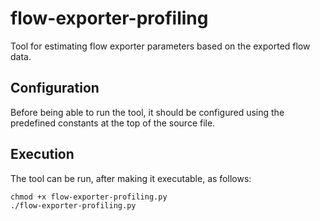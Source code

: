 flow-exporter-profiling
=======================

Tool for estimating flow exporter parameters based on the exported flow data.

Configuration
-------------

Before being able to run the tool, it should be configured using the predefined constants at the top of the source file.

Execution
---

The tool can be run, after making it executable, as follows:

```
chmod +x flow-exporter-profiling.py
./flow-exporter-profiling.py
```
